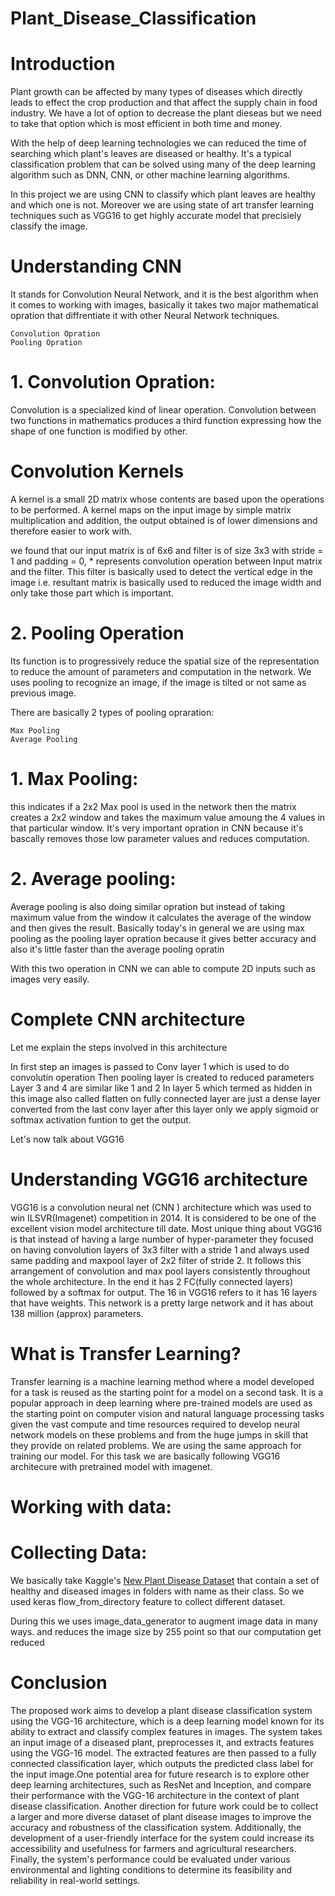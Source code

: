 # Plant_Disease_Classification
# Introduction

Plant growth can be affected by many types of diseases which directly leads to effect the crop production and that affect the supply chain in food industry. We have a lot of option to decrease the plant dieseas but we need to take that option which is most efficient in both time and money.

With the help of deep learning technologies we can reduced the time of searching which plant's leaves are diseased or healthy. It's a typical classification problem that can be solved using many of the deep learning algorithm such as DNN, CNN, or other machine learning algorithms.

In this project we are using CNN to classify which plant leaves are healthy and which one is not. Moreover we are using state of art transfer learning techniques such as VGG16 to get highly accurate model that precisiely classify the image.

# Understanding CNN

It stands for Convolution Neural Network, and it is the best algorithm when it comes to working with images, basically it takes two major mathematical opration that diffrentiate it with other Neural Network techniques.

    Convolution Opration
    Pooling Opration

# 1. Convolution Opration:
       
Convolution is a specialized kind of linear operation. Convolution between two functions in mathematics produces a third function expressing how the shape of one function is modified by other.
        
# Convolution Kernels
A kernel is a small 2D matrix whose contents are based upon the operations to be performed. A kernel maps on the input image by simple matrix multiplication and addition, the output obtained is of lower dimensions and therefore easier to work with.

we found that our input matrix is of 6x6 and filter is of size 3x3 with stride = 1 and padding = 0, * represents convolution operation between Input matrix and the filter. This filter is basically used to detect the vertical edge in the image i.e. resultant matrix is basically used to reduced the image width and only take those part which is important.

# 2. Pooling Operation

Its function is to progressively reduce the spatial size of the representation to reduce the amount of parameters and computation in the network. We uses pooling to recognize an image, if the image is tilted or not same as previous image.

There are basically 2 types of pooling opraration:

    Max Pooling
    Average Pooling

# 1. Max Pooling:

this indicates if a 2x2 Max pool is used in the network then the matrix creates a 2x2 window and takes the maximum value amoung the 4 values in that particular window. It's very important opration in CNN because it's bascally removes those low parameter values and reduces computation.

# 2. Average pooling: 

Average pooling is also doing similar opration but instead of taking maximum value from the window it calculates the average of the window and then gives the result. Basically today's in general we are using max pooling as the pooling layer opration because it gives better accuracy and also it's little faster than the average pooling opratin

With this two operation in CNN we can able to compute 2D inputs such as images very easily.
# Complete CNN architecture
Let me explain the steps involved in this architecture

   In first step an images is passed to Conv layer 1 which is used to do convolutin operation
   Then pooling layer is created to reduced parameters
   Layer 3 and 4 are similar like 1 and 2
   In layer 5 which termed as hidden in this image also called flatten on fully connected layer are just a dense layer converted from the last conv layer after this layer only we apply sigmoid or softmax activation funtion to get the output.

Let's now talk about VGG16 
# Understanding VGG16 architecture

VGG16 is a convolution neural net (CNN ) architecture which was used to win ILSVR(Imagenet) competition in 2014. It is considered to be one of the excellent vision model architecture till date. Most unique thing about VGG16 is that instead of having a large number of hyper-parameter they focused on having convolution layers of 3x3 filter with a stride 1 and always used same padding and maxpool layer of 2x2 filter of stride 2. It follows this arrangement of convolution and max pool layers consistently throughout the whole architecture. In the end it has 2 FC(fully connected layers) followed by a softmax for output. The 16 in VGG16 refers to it has 16 layers that have weights. This network is a pretty large network and it has about 138 million (approx) parameters.

# What is Transfer Learning?

Transfer learning is a machine learning method where a model developed for a task is reused as the starting point for a model on a second task. It is a popular approach in deep learning where pre-trained models are used as the starting point on computer vision and natural language processing tasks given the vast compute and time resources required to develop neural network models on these problems and from the huge jumps in skill that they provide on related problems. We are using the same approach for training our model. For this task we are basically following VGG16 architecure with pretrained model with imagenet.

# Working with data:

# Collecting Data: 
We basically take Kaggle's [New Plant Disease Dataset](https://www.kaggle.com/datasets/vipoooool/new-plant-diseases-dataset) that contain a set of healthy and diseased images in folders with name as their class. So we used keras flow_from_directory feature to collect different dataset.

During this we uses image_data_generator to augment image data in many ways. and reduces the image size by 255 point so that our computation get reduced

# Conclusion
 
 The proposed work aims to develop a plant disease classification system using the VGG-16 architecture, which is a deep learning model known for its ability to extract and classify complex features in images. The system takes an input image of a diseased plant, preprocesses it, and extracts features using the VGG-16 model. The extracted features are then passed to a fully connected classification layer, which outputs the predicted class label for the input image.One potential area for future research is to explore other deep learning architectures, such as ResNet and Inception, and compare their performance with the VGG-16 architecture in the context of plant disease classification. Another direction for future work could be to collect a larger and more diverse dataset of plant disease images to improve the accuracy and robustness of the classification system. Additionally, the development of a user-friendly interface for the system could increase its accessibility and usefulness for farmers and agricultural researchers. Finally, the system's performance could be evaluated under various environmental and lighting conditions to determine its feasibility and reliability in real-world settings.
